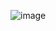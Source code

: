 ![image](https://user-images.githubusercontent.com/63789702/188314593-c76688b3-8e81-4cf9-913f-919a7c169b2c.png)
